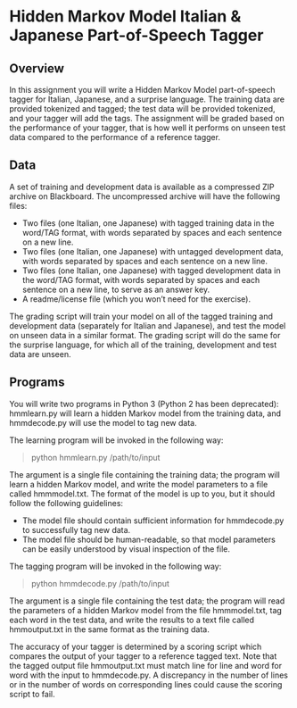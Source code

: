 # Hidden Markov Model Italian & Japanese Part-of-Speech Tagger

## Overview
In this assignment you will write a Hidden Markov Model part-of-speech tagger for Italian, Japanese, and a surprise language. The training data are provided tokenized and tagged; the test data will be provided tokenized, and your tagger will add the tags. The assignment will be graded based on the performance of your tagger, that is how well it performs on unseen test data compared to the performance of a reference tagger.

## Data
A set of training and development data is available as a compressed ZIP archive on Blackboard. The uncompressed archive will have the following files:

* Two files (one Italian, one Japanese) with tagged training data in the word/TAG format, with words separated by spaces and each sentence on a new line.
* Two files (one Italian, one Japanese) with untagged development data, with words separated by spaces and each sentence on a new line.
* Two files (one Italian, one Japanese) with tagged development data in the word/TAG format, with words separated by spaces and each sentence on a new line, to serve as an answer key.
* A readme/license file (which you won’t need for the exercise). <br>

The grading script will train your model on all of the tagged training and development data (separately for Italian and Japanese), and test the model on unseen data in a similar format. The grading script will do the same for the surprise language, for which all of the training, development and test data are unseen.

## Programs
You will write two programs in Python 3 (Python 2 has been deprecated): hmmlearn.py will learn a hidden Markov model from the training data, and hmmdecode.py will use the model to tag new data.

The learning program will be invoked in the following way:

> python hmmlearn.py /path/to/input

The argument is a single file containing the training data; the program will learn a hidden Markov model, and write the model parameters to a file called hmmmodel.txt. The format of the model is up to you, but it should follow the following guidelines:

* The model file should contain sufficient information for hmmdecode.py to successfully tag new data.
* The model file should be human-readable, so that model parameters can be easily understood by visual inspection of the file. <br>

The tagging program will be invoked in the following way:

> python hmmdecode.py /path/to/input

The argument is a single file containing the test data; the program will read the parameters of a hidden Markov model from the file hmmmodel.txt, tag each word in the test data, and write the results to a text file called hmmoutput.txt in the same format as the training data.

The accuracy of your tagger is determined by a scoring script which compares the output of your tagger to a reference tagged text. Note that the tagged output file hmmoutput.txt must match line for line and word for word with the input to hmmdecode.py. A discrepancy in the number of lines or in the number of words on corresponding lines could cause the scoring script to fail.
